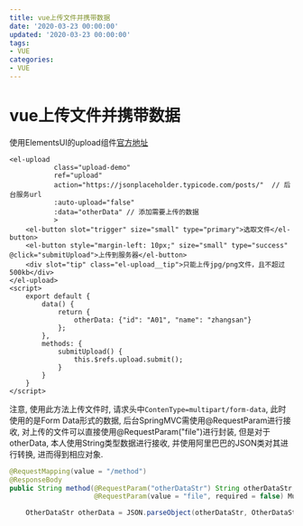 ```yaml
---
title: vue上传文件并携带数据
date: '2020-03-23 00:00:00'
updated: '2020-03-23 00:00:00'
tags:
- VUE
categories:
- VUE
---
```

# vue上传文件并携带数据

使用ElementsUI的upload组件[官方地址](https://element.eleme.io/#/zh-CN/component/upload)

```vue
<el-upload
           class="upload-demo"
           ref="upload"
           action="https://jsonplaceholder.typicode.com/posts/"  // 后台服务url
           :auto-upload="false"
           :data="otherData" // 添加需要上传的数据
           >
    <el-button slot="trigger" size="small" type="primary">选取文件</el-button>
    <el-button style="margin-left: 10px;" size="small" type="success" @click="submitUpload">上传到服务器</el-button>
    <div slot="tip" class="el-upload__tip">只能上传jpg/png文件，且不超过500kb</div>
</el-upload>
<script>
    export default {
        data() {
            return {
                otherData: {"id": "A01", "name": "zhangsan"}
            };
        },
        methods: {
            submitUpload() {
                this.$refs.upload.submit();
            }
        }
    }
</script>
```

注意, 使用此方法上传文件时, 请求头中`ContenType=multipart/form-data`, 此时使用的是Form Data形式的数据, 后台SpringMVC需使用@RequestParam进行接收, 对上传的文件可以直接使用@RequestParam("file")进行封装, 但是对于otherData, 本人使用String类型数据进行接收, 并使用阿里巴巴的JSON类对其进行转换, 进而得到相应对象.

```java
@RequestMapping(value = "/method")
@ResponseBody
public String method(@RequestParam("otherDataStr") String otherDataStr,
                     @RequestParam(value = "file", required = false) MultipartFile file) {

    OtherDataStr otherData = JSON.parseObject(otherDataStr, OtherDataStr.class);
```

